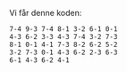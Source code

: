 Vi får denne koden:

```
7-4 9-3 7-4 8-1 3-2 6-1 0-1
4-3 6-2 3-3 4-3 7-4 3-2 7-3
8-1 0-1 4-1 7-3 8-2 6-2 5-2
3-2 7-3 0-1 4-3 6-2 2-3 6-3
6-1 4-3 6-2 4-1
```